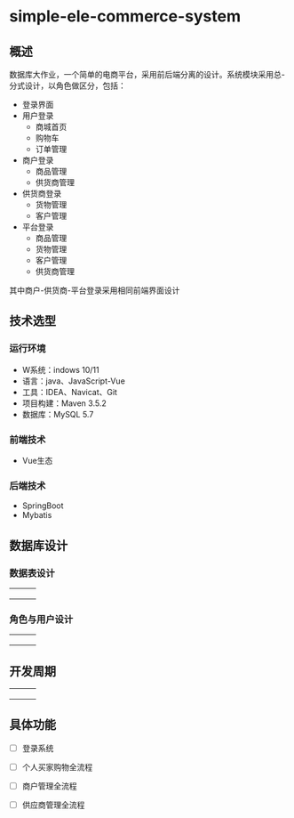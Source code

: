 # simple-ele-commerce-system

## 概述

数据库大作业，一个简单的电商平台，采用前后端分离的设计。系统模块采用总-分式设计，以角色做区分，包括：

* 登录界面
* 用户登录
  * 商城首页
  * 购物车
  * 订单管理
* 商户登录
  * 商品管理
  * 供货商管理
* 供货商登录
  * 货物管理
  * 客户管理
* 平台登录
  * 商品管理
  * 货物管理
  * 客户管理
  * 供货商管理

其中商户-供货商-平台登录采用相同前端界面设计

## 技术选型

### 运行环境

* W系统：indows 10/11
* 语言：java、JavaScript-Vue
* 工具：IDEA、Navicat、Git
* 项目构建：Maven 3.5.2
* 数据库：MySQL 5.7

### 前端技术

* Vue生态

### 后端技术

* SpringBoot
* Mybatis

## 数据库设计

### 数据表设计

|      |      |      |
| ---- | ---- | ---- |
|      |      |      |
|      |      |      |
|      |      |      |

### 角色与用户设计

|      |      |      |
| ---- | ---- | ---- |
|      |      |      |
|      |      |      |
|      |      |      |

## 开发周期

|      |      |      |
| ---- | ---- | ---- |
|      |      |      |
|      |      |      |
|      |      |      |

## 具体功能

- [ ] 登录系统
- [ ] 个人买家购物全流程
- [ ] 商户管理全流程
- [ ] 供应商管理全流程

